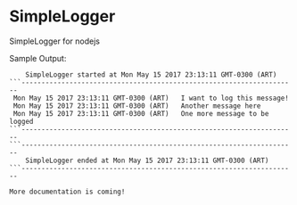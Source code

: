 # SimpleLogger
SimpleLogger for nodejs

Sample Output:
```---------------------------------------------------------------------
    SimpleLogger started at Mon May 15 2017 23:13:11 GMT-0300 (ART)
```---------------------------------------------------------------------
 Mon May 15 2017 23:13:11 GMT-0300 (ART)   I want to log this message!
 Mon May 15 2017 23:13:11 GMT-0300 (ART)   Another message here
 Mon May 15 2017 23:13:11 GMT-0300 (ART)   One more message to be logged
```---------------------------------------------------------------------
```---------------------------------------------------------------------
    SimpleLogger ended at Mon May 15 2017 23:13:11 GMT-0300 (ART)
```---------------------------------------------------------------------

More documentation is coming!
